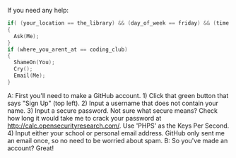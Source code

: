 If you need any help:
```c++
if( (your_location == the_library) && (day_of_week == friday) && (time == between_threePM_and_fourPM) )
{
  Ask(Me);
}
if (where_you_arent_at == coding_club)
{
  ShameOn(You);
  Cry();
  Email(Me);
}
```

A: First you'll need to make a GitHub account.
      1) Click that green button that says "Sign Up" (top left).
      2) Input a username that does not contain your name.
      3) Input a secure password.  Not sure what secure means?  Check how long it would take me to crack your password at <a href="http://calc.opensecurityresearch.com/">http://calc.opensecurityresearch.com/</a>.  Use 'PHPS' as the Keys Per Second.
      4) Input either your school or personal email address.  GitHub only sent me an email once, so no need to be worried about spam.
B: So you've made an account? Great!
